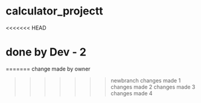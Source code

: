 # calculator_projectt 
<<<<<<< HEAD
# done by Dev - 2
=======
change made by owner
>>>>>>> newbranch
changes made 1
changes made 2
changes made 3
changes made 4
